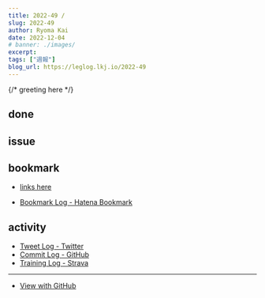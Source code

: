 ```yaml
---
title: 2022-49 / 
slug: 2022-49
author: Ryoma Kai
date: 2022-12-04
# banner: ./images/
excerpt: 
tags: ["週報"]
blog_url: https://leglog.lkj.io/2022-49
---
```


{/* greeting here */}

## done

### 

## issue

### 

## bookmark

- [links here]()


- [Bookmark Log - Hatena Bookmark](https://b.hatena.ne.jp/Ryo_K/bookmark)

## activity

<Tweet tweetLink="" />
<Instagram instagramId="" />
<YouTube youTubeId="" />

- [Tweet Log - Twitter](https://twitter.com/search?q=(from%3Alegnoh)%20until%3A2022-12-04%20since%3A2022-11-28%20-filter%3Areplies&src=typed_query)
- [Commit Log - GitHub](https://github.com/legnoh?tab=overview&from=2022-11-28&to=2022-12-04)
- [Training Log - Strava](https://www.strava.com/athletes/47349424/training/log)

----

- [View with GitHub](https://github.com/legnoh/leglog/blob/master/content/posts/202x/2022/49/index.md)
